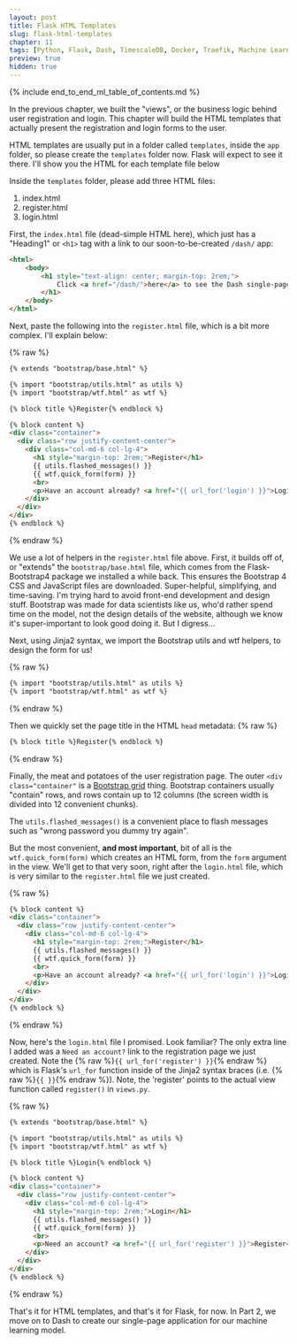 ```yaml
---
layout: post
title: Flask HTML Templates
slug: flask-html-templates
chapter: 11
tags: [Python, Flask, Dash, TimescaleDB, Docker, Traefik, Machine Learning]
preview: true
hidden: true
---
```


{% include end_to_end_ml_table_of_contents.md %}


In the previous chapter, we built the "views", or the business logic behind user registration and login. This chapter will build the HTML templates that actually present the registration and login forms to the user.

HTML templates are usually put in a folder called `templates`, inside the `app` folder, so please create the `templates` folder now. Flask will expect to see it there. I'll show you the HTML for each template file below

Inside the `templates` folder, please add three HTML files:

1. index.html
2. register.html
3. login.html

First, the `index.html` file (dead-simple HTML here), which just has a "Heading1" or `<h1>` tag with a link to our soon-to-be-created `/dash/` app:

```html
<html>
    <body>
        <h1 style="text-align: center; margin-top: 2rem;">
            Click <a href="/dash/">here</a> to see the Dash single-page application (SPA)
        </h1>
    </body>
</html>
```

Next, paste the following into the `register.html` file, which is a bit more complex. I'll explain below:

{% raw %}
```html
{% extends "bootstrap/base.html" %}

{% import "bootstrap/utils.html" as utils %}
{% import "bootstrap/wtf.html" as wtf %}

{% block title %}Register{% endblock %}

{% block content %}
<div class="container">
  <div class="row justify-content-center">
    <div class="col-md-6 col-lg-4">
      <h1 style="margin-top: 2rem;">Register</h1>
      {{ utils.flashed_messages() }}
      {{ wtf.quick_form(form) }}
      <br>
      <p>Have an account already? <a href="{{ url_for('login') }}">Login</a></p>
    </div>
  </div>
</div>
{% endblock %}
```
{% endraw %}

We use a lot of helpers in the `register.html` file above. First, it builds off of, or "extends" the `bootstrap/base.html` file, which comes from the Flask-Bootstrap4 package we installed a while back. This ensures the Bootstrap 4 CSS and JavaScript files are downloaded. Super-helpful, simplifying, and time-saving. I'm trying hard to avoid front-end development and design stuff. Bootstrap was made for data scientists like us, who'd rather spend time on the model, not the design details of the website, although we know it's super-important to look good doing it. But I digress...

Next, using Jinja2 syntax, we import the Bootstrap utils and wtf helpers, to design the form for us!

{% raw %}
```html
{% import "bootstrap/utils.html" as utils %}
{% import "bootstrap/wtf.html" as wtf %}
```
{% endraw %}

Then we quickly set the page title in the HTML `head` metadata:
{% raw %}
```html
{% block title %}Register{% endblock %}
```
{% endraw %}

Finally, the meat and potatoes of the user registration page. The outer `<div class="container"` is a [Bootstrap grid](https://getbootstrap.com/docs/4.0/layout/grid/) thing. Bootstrap containers usually "contain" rows, and rows contain up to 12 columns (the screen width is divided into 12 convenient chunks).

The `utils.flashed_messages()` is a convenient place to flash messages such as "wrong password you dummy try again". 

But the most convenient, **and most important**, bit of all is the `wtf.quick_form(form)` which creates an HTML form, from the `form` argument in the view. We'll get to that very soon, right after the `login.html` file, which is very similar to the `register.html` file we just created.

{% raw %}
```html
{% block content %}
<div class="container">
  <div class="row justify-content-center">
    <div class="col-md-6 col-lg-4">
      <h1 style="margin-top: 2rem;">Register</h1>
      {{ utils.flashed_messages() }}
      {{ wtf.quick_form(form) }}
      <br>
      <p>Have an account already? <a href="{{ url_for('login') }}">Login</a></p>
    </div>
  </div>
</div>
{% endblock %}
```
{% endraw %}

Now, here's the `login.html` file I promised. Look familiar? The only extra line I added was a `Need an account?` link to the registration page we just created. Note the {% raw %}`{{ url_for('register') }}`{% endraw %} which is Flask's `url_for` function inside of the Jinja2 syntax braces (i.e. {% raw %}`{{ }}`{% endraw %}). Note, the 'register' points to the actual view function called `register()` in `views.py`.

{% raw %}
```html
{% extends "bootstrap/base.html" %}

{% import "bootstrap/utils.html" as utils %}
{% import "bootstrap/wtf.html" as wtf %}

{% block title %}Login{% endblock %}

{% block content %}
<div class="container">
  <div class="row justify-content-center">
    <div class="col-md-6 col-lg-4">
      <h1 style="margin-top: 2rem;">Login</h1>
      {{ utils.flashed_messages() }}
      {{ wtf.quick_form(form) }}
      <br>
      <p>Need an account? <a href="{{ url_for('register') }}">Register</a></p>
    </div>
  </div>
</div>
{% endblock %}
```
{% endraw %}

That's it for HTML templates, and that's it for Flask, for now. In Part 2, we move on to Dash to create our single-page application for our machine learning model.
